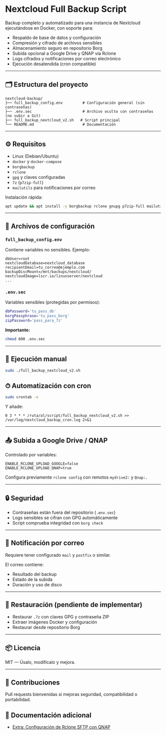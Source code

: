 # Nextcloud Full Backup Script

Backup completo y automatizado para una instancia de Nextcloud ejecutándose en Docker, con soporte para:

* Respaldo de base de datos y configuración
* Compresión y cifrado de archivos sensibles
* Almacenamiento seguro en repositorio Borg
* Subida opcional a Google Drive y QNAP vía Rclone
* Logs cifrados y notificaciones por correo electrónico
* Ejecución desatendida (cron compatible)

---

## 🗂 Estructura del proyecto

```
nextcloud-backup/
├── full_backup_config.env         # Configuración general (sin contraseñas)
├── .env.sec                       # Archivo oculto con contraseñas (no subir a Git)
├── full_backup_nextcloud_v2.sh   # Script principal
└── README.md                      # Documentación
```

---

## ⚙️ Requisitos

* Linux (Debian/Ubuntu)
* `docker` y `docker-compose`
* `borgbackup`
* `rclone`
* `gpg` y claves configuradas
* `7z` (`p7zip-full`)
* `mailutils` para notificaciones por correo

Instalación rápida:

```bash
apt update && apt install -y borgbackup rclone gnupg p7zip-full mailutils
```

---

## 🔐 Archivos de configuración

### `full_backup_config.env`

Contiene variables no sensibles. Ejemplo:

```env
dbUser=root
nextcloudDatabase=nextcloud_database
recipientEmail=tu_correo@ejemplo.com
backupDiscMount=/mnt/backups/nextcloud/
nextcloudImage=lscr.io/linuxserver/nextcloud
...
```

### `.env.sec`

Variables sensibles (protegidas por permisos):

```bash
dbPassword='tu_pass_db'
borgPassphrase='tu_pass_borg'
zipPassword='pass_para_7z'
```

**Importante:**

```bash
chmod 600 .env.sec
```

---

## 🚀 Ejecución manual

```bash
sudo ./full_backup_nextcloud_v2.sh
```

## ⏱ Automatización con cron

```bash
sudo crontab -e
```

Y añade:

```cron
0 3 * * * /ruta/al/script/full_backup_nextcloud_v2.sh >> /var/log/nextcloud_backup_cron.log 2>&1
```

---

## 📤 Subida a Google Drive / QNAP

Controlado por variables:

```env
ENABLE_RCLONE_UPLOAD_GOOGLE=false
ENABLE_RCLONE_UPLOAD_QNAP=true
```

Configura previamente `rclone config` con remotos `mydrive2:` y `Qnap:`.

---

## 🔒 Seguridad

* Contraseñas están fuera del repositorio (`.env.sec`)
* Logs sensibles se cifran con GPG automáticamente
* Script comprueba integridad con `borg check`

---

## 📧 Notificación por correo

Requiere tener configurado `mail` y `postfix` o similar.

El correo contiene:

* Resultado del backup
* Estado de la subida
* Duración y uso de disco

---

## 🧪 Restauración (pendiente de implementar)

* Restaurar `.7z` con claves GPG y contraseña ZIP
* Extraer imágenes Docker y configuración
* Restaurar desde repositorio Borg

---

## 📦 Licencia

MIT — Úsalo, modifícalo y mejora.

---

## 🤝 Contribuciones

Pull requests bienvenidas si mejoras seguridad, compatibilidad o portabilidad.

## 📄 Documentación adicional

- [Extra: Configuración de Rclone SFTP con QNAP](Rclone_SFTP_QNAP_Setup.md)
